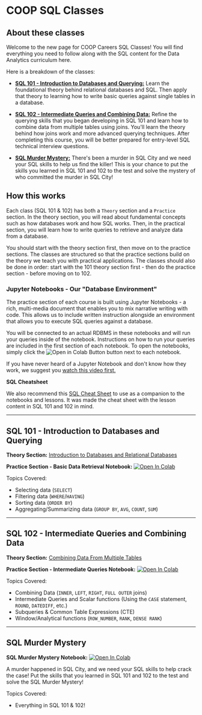# COOP SQL Classes

## About these classes

Welcome to the new page for COOP Careers SQL Classes! You will find everything you need to follow along with the SQL content for the Data Analytics curriculum here. 

Here is a breakdown of the classes:
- [**SQL 101 - Introduction to Databases and Querying:**](#sql-101---introduction-to-databases-and-querying) Learn the foundational theory behind relational databases and SQL. Then apply that theory to learning how to write basic queries against single tables in a database.

- [**SQL 102 - Intermediate Queries and Combining Data:**](#sql-102---intermediate-queries-and-combining-data) Refine the querying skills that you began developing in SQL 101 and learn how to combine data from multiple tables using joins. You'll learn the theory behind how joins work and more advanced querying techniques. After completing this course, you will be better prepared for entry-level SQL technical interview questions.

- [**SQL Murder Mystery:**](#sql-murder-mystery) There's been a murder in SQL City and we need your SQL skills to help us find the killer! This is your chance to put the skills you learned in SQL 101 and 102 to the test and solve the mystery of who committed the murder in SQL City!

## How this works

Each class (SQL 101 & 102) has both a `Theory` section and a `Practice` section. In the theory section, you will read about fundamental concepts such as how databases work and how SQL works. Then, in the practical section, you will learn how to write queries to retrieve and analyze data from a database. 

You should start with the theory section first, then move on to the practice sections. The classes are structured so that the practice sections build on the theory we teach you with practical applications. The classes should also be done in order: start with the 101 theory section first - then do the practice section - before moving on to 102.

### Jupyter Notebooks - Our "Database Environment"

The practice section of each course is built using Jupyter Notebooks - a rich, multi-media document that enables you to mix narrative writing with code. This allows us to include written instruction alongside an environment that allows you to execute SQL queries against a database.

You will be connected to an actual RDBMS in these notebooks and will run your queries inside of the notebook. Instructions on how to run your queries are included in the first section of each notebook. To open the notebooks, simply click the ![Open in Colab Button](https://colab.research.google.com/assets/colab-badge.svg) button next to each notebook.

If you have never heard of a Jupyter Notebook and don't know how they work, we suggest you [watch this video first.](https://www.youtube.com/embed/eJDxcR1V7Qg?si=SRxRgxf7jPya-3Vd)


**SQL Cheatsheet**

We also recommend this [SQL Cheat Sheet](https://martinmarroyo.github.io/sqlcheatsheetandresources-coop/) to use as a companion to the notebooks and lessons. It was made the cheat sheet with the lesson content in SQL 101 and 102 in mind.

---

## **SQL 101 - Introduction to Databases and Querying**

**Theory Section:** [Introduction to Databases and Relational Databases](/sql-theory/COOPSQL101-Theory-IntrotoDatabasesandRelationalDatabases.md)

**Practice Section - Basic Data Retrieval Notebook:** <a target="_blank" href="https://colab.research.google.com/github/freestackinitiative/coop_sql_notebooks/blob/2.0/COOP_SQL_101_Practice_BasicDataRetrieval.ipynb">
  <img src="https://colab.research.google.com/assets/colab-badge.svg" alt="Open In Colab"/>
</a>

Topics Covered:

- Selecting data (`SELECT`)
- Filtering data (`WHERE`/`HAVING`)
- Sorting data (`ORDER BY`)
- Aggregating/Summarizing data (`GROUP BY`, `AVG`, `COUNT`, `SUM`)

---

## **SQL 102 - Intermediate Queries and Combining Data** 

**Theory Section:** [Combining Data From Multiple Tables](sql-theory/COOPSQL102-Theory-CombiningDataFromMultipleTables.md) 

**Practice Section - Intermediate Queries Notebook:** <a target="_blank" href="https://colab.research.google.com/github/freestackinitiative/coop_sql_notebooks/blob/main/COOP_SQL_102.ipynb">
  <img src="https://colab.research.google.com/assets/colab-badge.svg" alt="Open In Colab"/>
</a>

Topics Covered:

- Combining Data (`INNER`, `LEFT`, `RIGHT`, `FULL OUTER` joins)
- Intermediate Queries and Scalar functions (Using the `CASE` statement, `ROUND`, `DATEDIFF`, etc.)
- Subqueries & Common Table Expressions (CTE)
- Window/Analytical functions (`ROW_NUMBER`, `RANK`, `DENSE RANK`)

--- 

## **SQL Murder Mystery** 

**SQL Murder Mystery Notebook:** <a target="_blank" href="https://colab.research.google.com/github/freestackinitiative/coop_sql_notebooks/blob/main/COOP_SQL_Murder_Mystery.ipynb">
  <img src="https://colab.research.google.com/assets/colab-badge.svg" alt="Open In Colab"/>
</a>

A murder happened in SQL City, and we need your SQL skills to help crack the case! Put the skills that you learned in SQL 101 and 102 to the test and solve the SQL Murder Mystery!

Topics Covered:

- Everything in SQL 101 & 102!